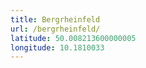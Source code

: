 ```yaml
---
title: Bergrheinfeld
url: /bergrheinfeld/
latitude: 50.008213600000005
longitude: 10.1810033
---
```

